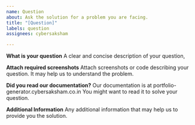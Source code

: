 ```yaml
---
name: Question
about: Ask the solution for a problem you are facing.
title: "[Question]"
labels: question
assignees: cybersaksham

---
```


**What is your question**
A clear and concise description of your question,

**Attach required screenshots**
Attach screenshots or code describing your question. It may help us to understand the problem.

**Did you read our documentation?**
Our documentation is at portfolio-generator.cybersaksham.co.in
You might want to read it to solve your question.

**Additional Information**
Any additional information that may help us to provide you the solution.
